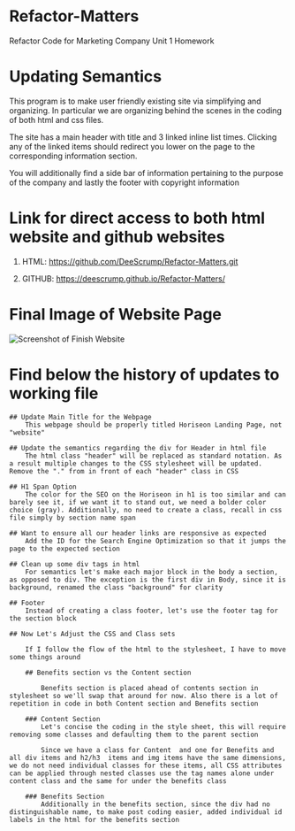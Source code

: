 # Refactor-Matters
Refactor Code for Marketing Company Unit 1 Homework

# Updating Semantics
This program is to make user friendly existing site via simplifying and organizing.  In particular we are organizing behind the scenes in the coding of both html and css files.

The site has a main header with title and 3 linked inline list times.  Clicking any of the linked items should redirect you lower on the page to the corresponding information section.

You will additionally find a side bar of information pertaining to the purpose of the company and lastly the footer with copyright information

# Link for direct access to both html website and github websites

1. HTML: https://github.com/DeeScrump/Refactor-Matters.git

2. GITHUB: https://deescrump.github.io/Refactor-Matters/

# Final Image of Website Page

![Screenshot of Finish Website](./Develop/assets/images/Screenshot.jpg)

# Find below the history of updates to working file

    ## Update Main Title for the Webpage
        This webpage should be properly titled Horiseon Landing Page, not "website"

    ## Update the semantics regarding the div for Header in html file
        The html class "header" will be replaced as standard notation. As a result multiple changes to the CSS stylesheet will be updated.  Remove the "." from in front of each "header" class in CSS

    ## H1 Span Option
        The color for the SEO on the Horiseon in h1 is too similar and can barely see it, if we want it to stand out, we need a bolder color choice (gray). Additionally, no need to create a class, recall in css file simply by section name span

    ## Want to ensure all our header links are responsive as expected
        Add the ID for the Search Engine Optimization so that it jumps the page to the expected section

    ## Clean up some div tags in html
        For semantics let's make each major block in the body a section, as opposed to div. The exception is the first div in Body, since it is background, renamed the class "background" for clarity

    ## Footer
        Instead of creating a class footer, let's use the footer tag for the section block

    ## Now Let's Adjust the CSS and Class sets

        If I follow the flow of the html to the stylesheet, I have to move some things around

        ## Benefits section vs the Content section

            Benefits section is placed ahead of contents section in stylesheet so we'll swap that around for now. Also there is a lot of repetition in code in both Content section and Benefits section

        ### Content Section
            Let's concise the coding in the style sheet, this will require removing some classes and defaulting them to the parent section

            Since we have a class for Content  and one for Benefits and all div items and h2/h3  items and img items have the same dimensions, we do not need individual classes for these items, all CSS attributes can be applied through nested classes use the tag names alone under content class and the same for under the benefits class

        ### Benefits Section
            Additionally in the benefits section, since the div had no distinguishable name, to make post coding easier, added individual id labels in the html for the benefits section
